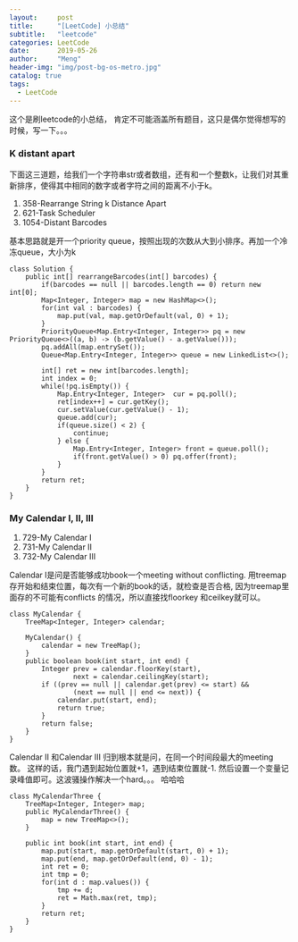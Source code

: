 ```yaml
---
layout:     post
title:      "[LeetCode] 小总结"
subtitle:   "leetcode"
categories: LeetCode
date:       2019-05-26
author:     "Meng"
header-img: "img/post-bg-os-metro.jpg"
catalog: true
tags:
  - LeetCode
---
```


这个是刷leetcode的小总结， 肯定不可能涵盖所有题目，这只是偶尔觉得想写的时候，写一下。。。

### K distant apart
下面这三道题，给我们一个字符串str或者数组，还有和一个整数k，让我们对其重新排序，使得其中相同的数字或者字符之间的距离不小于k。

 1. 358-Rearrange String k Distance Apart
 2. 621-Task Scheduler
 3. 1054-Distant Barcodes

基本思路就是开一个priority queue，按照出现的次数从大到小排序。再加一个冷冻queue，大小为k
```
class Solution {
    public int[] rearrangeBarcodes(int[] barcodes) {
        if(barcodes == null || barcodes.length == 0) return new int[0];
        Map<Integer, Integer> map = new HashMap<>();
        for(int val : barcodes) {
            map.put(val, map.getOrDefault(val, 0) + 1);   
        }
        PriorityQueue<Map.Entry<Integer, Integer>> pq = new PriorityQueue<>((a, b) -> (b.getValue() - a.getValue()));
        pq.addAll(map.entrySet());
        Queue<Map.Entry<Integer, Integer>> queue = new LinkedList<>();

        int[] ret = new int[barcodes.length];
        int index = 0;
        while(!pq.isEmpty()) {
            Map.Entry<Integer, Integer>  cur = pq.poll();
            ret[index++] = cur.getKey();
            cur.setValue(cur.getValue() - 1);
            queue.add(cur);
            if(queue.size() < 2) {
                continue;
            } else {
                Map.Entry<Integer, Integer> front = queue.poll();
                if(front.getValue() > 0) pq.offer(front);
            }
        }
        return ret;
    }
}
```

### My Calendar I, II, III
1. 729-My Calendar I
2. 731-My Calendar II
3. 732-My Calendar III

Calendar I是问是否能够成功book一个meeting without conflicting. 用treemap 存开始和结束位置，每次有一个新的book的话，就检查是否合格, 因为treemap里面存的不可能有conflicts 的情况，所以直接找floorkey 和ceilkey就可以。
```
class MyCalendar {
    TreeMap<Integer, Integer> calendar;

    MyCalendar() {
        calendar = new TreeMap();
    }
    public boolean book(int start, int end) {
        Integer prev = calendar.floorKey(start),
                next = calendar.ceilingKey(start);
        if ((prev == null || calendar.get(prev) <= start) &&
                (next == null || end <= next)) {
            calendar.put(start, end);
            return true;
        }
        return false;
    }
}
```
Calendar II 和Calendar III 归到根本就是问，在同一个时间段最大的meeting 数。
这样的话，我门遇到起始位置就+1，遇到结束位置就-1. 然后设置一个变量记录峰值即可。这波骚操作解决一个hard。。。 哈哈哈
```
class MyCalendarThree {
    TreeMap<Integer, Integer> map;
    public MyCalendarThree() {
        map = new TreeMap<>();
    }

    public int book(int start, int end) {
        map.put(start, map.getOrDefault(start, 0) + 1);
        map.put(end, map.getOrDefault(end, 0) - 1);
        int ret = 0;
        int tmp = 0;
        for(int d : map.values()) {
            tmp += d;
            ret = Math.max(ret, tmp);
        }
        return ret;
    }
}
```
